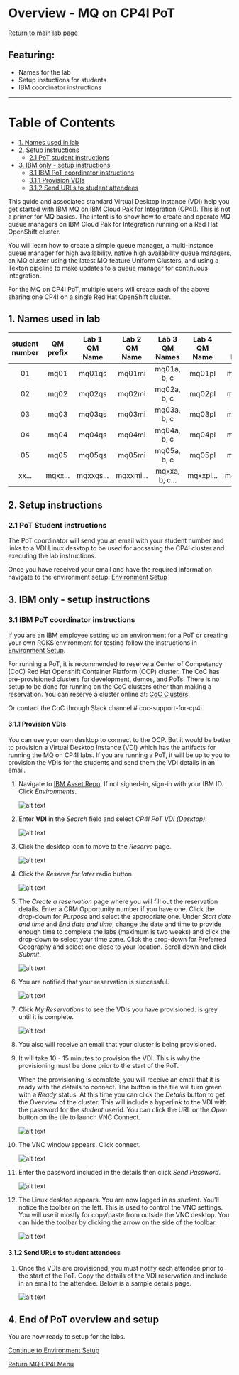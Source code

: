 # Overview - MQ on CP4I PoT
[Return to main lab page](../index.md)

## Featuring: 
- Names for the lab
- Setup instuctions for students
- IBM coordinator instructions
 
---

# Table of Contents 
- [1. Names used in lab](#names)
- [2. Setup instructions](#setup)
	+ [2.1 PoT student instructions](#student)
- [3. IBM only - setup instructions](#ibm)
	+ [3.1 IBM PoT coordinator instructions](#coordinator)
	+ [3.1.1 Provision VDIs](#provision)
	+ [3.1.2 Send URLs to student attendees](#sendurls)

This guide and associated standard Virtual Desktop Instance (VDI) help you get started with IBM MQ on IBM Cloud Pak for Integration (CP4I). This is not a primer for MQ basics. The intent is to show how to create and operate MQ queue managers on IBM Cloud Pak for Integration running on a Red Hat OpenShift cluster.

You will learn how to create a simple queue manager, a multi-instance queue manager for high availability, native high availability queue managers, an MQ cluster using the latest MQ feature Uniform Clusters, and using a Tekton pipeline to make updates to a queue manager for continuous integration.

For the MQ on CP4I PoT, multiple users will create each of the above sharing one CP4I on a single Red Hat OpenShift cluster. 

<a name="names"></a>
## 1. Names used in lab

| student number | QM prefix | Lab 1 QM Name| Lab 2 QM Name| Lab 3 QM Names| Lab 4 QM Name| Lab 5 QM Name |
|:--------------:|:---------:|:------------:|:------------:|:-------------:|:------------:|:-------------:|
| 01             | mq01      | mq01qs       | mq01mi       | mq01a, b, c   | mq01pl       | mq01ha        |
| 02             | mq02      | mq02qs       | mq02mi       | mq02a, b, c   | mq02pl       | mq02ha        |
| 03             | mq03      | mq03qs       | mq03mi       | mq03a, b, c   | mq03pl       | mq03ha        |
| 04             | mq04      | mq04qs       | mq04mi       | mq04a, b, c   | mq04pl       | mq04ha        |
| 05             | mq05      | mq05qs       | mq05mi       | mq05a, b, c   | mq05pl       | mq05ha        |
| xx...          | mqxx...   | mqxxqs...    | mqxxmi...    | mqxxa, b, c...| mqxxpl...    | mqxxha...     |   

<a name="setup"></a>
## 2. Setup instructions

<a name="student"></a>
### 2.1 PoT Student instructions

The PoT coordinator will send you an email with your student number and links to a VDI Linux desktop to be used for accsssing the CP4I cluster and executing the lab instructions. 

Once you have received your email and have the required information navigate to the environment setup: 
[Environment Setup](../envsetup/Readme.md)

<a name="ibm"></a>
## 3. IBM only - setup instructions

<a name="coordinator"></a>
### 3.1 IBM PoT coordinator instructions

If you are an IBM employee setting up an environment for a PoT or creating your own ROKS environment for testing follow the instructions in 
[Environment Setup](../envsetup/Readme.md).

For running a PoT, it is recommended to reserve a Center of Competency (CoC) Red Hat Openshift Container Platform (OCP) cluster. The CoC has pre-provisioned clusters for development, demos, and PoTs. There is no setup to be done for running on the CoC clusters other than making a reservation. You can reserve a cluster online at: [CoC Clusters](https://cmc.coc-ibm.com/int)

Or contact the CoC through Slack channel # coc-support-for-cp4i.
 
<a name="provision"></a>
#### 3.1.1 Provision VDIs 

You can use your own desktop to connect to the OCP. But it would be better to provision a Virtual Desktop Instance (VDI) which has the artifacts for running the MQ on CP4I labs. If you are running a PoT, it will be up to you to provision the VDIs for the students and send them the VDI details in an email.

1. Navigate to [IBM Asset Repo](https://assetrepo.ibm.com/). If not signed-in, sign-in with your IBM ID. Click *Environments*.

	![alt text][pic0]

1. Enter **VDI** in the *Search* field and select *CP4I PoT VDI (Desktop)*.

	![alt text][pic1]

1. Click the desktop icon to move to the *Reserve* page.

	![alt text][pic2]
		
1. Click the *Reserve for later* radio button.

	 ![alt text][pic3]
	 	 
1. The *Create a reservation* page where you will fill out the reservation details. Enter a CRM Opportunity number if you have one. Click the drop-down for *Purpose* and select the appropriate one. Under *Start date and time* and *End date and time*, change the date and time to provide enough time to complete the labs (maximum is two weeks) and click the drop-down to select your time zone. Click the drop-down for Preferred Geography and select one close to your location. Scroll down and click *Submit*.
   
   ![alt text][pic4]
      
1. You are notified that your reservation is successful.

	![alt text][pic5]
	
1. Click *My Reservations* to see the VDIs you have provisioned. is grey until it is complete.

	![alt text][pic6]
		
1. You also will receive an email that your cluster is being provisioned.
	
1. It will take 10 - 15 minutes to provision the VDI. This is why the provisioning must be done prior to the start of the PoT. 

	When the provisioning is complete, you will receive an email that it is ready with the details to connect. The button in the tile will turn green with a *Ready* status. At this time you can click the *Details* button to get the Overview of the cluster. This will include a hyperlink to the VDI with the password for the *student* userid. You can click the URL or the *Open* button on the tile to launch VNC Connect.
	
	![alt text][pic7]
	
1. The VNC window appears. Click connect. 
	
	![alt text][pic8]
		
1. Enter the password included in the details then click *Send Password*.

	![alt text][pic9]

			
1. The Linux desktop appears. You are now logged in as *student*. You'll notice the toolbar on the left. This is used to control the VNC settings. You will use it mostly for copy/paste from outside the VNC desktop. You can hide the toolbar by clicking the arrow on the side of the toolbar.
	
	![alt text][pic10]

<a name="sendurls"></a>
#### 3.1.2 Send URLs to student attendees

1. Once the VDIs are provisioned, you must notify each attendee prior to the start of the PoT. Copy the details of the VDI reservation and include in an email to the attendee. Below is a sample details page.  

	![alt text][pic11]
	

## 4. End of PoT overview and setup

You are now ready to setup for the labs.   

[Continue to Environment Setup](../envsetup/Readme.md)

[Return MQ CP4I Menu](../index.md)

[pic0]: images/image11a.png
[pic1]: images/image12a.png
[pic2]: images/image12b.png
[pic3]: images/image12c.png
[pic4]: images/image12d.png
[pic5]: images/image13.png
[pic6]: images/image21.png
[pic7]: images/image16.png
[pic8]: images/image17.png
[pic9]: images/image18.png
[pic10]: images/image19.png
[pic11]: images/image20.png